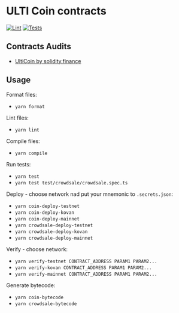 # ULTI Coin contracts



[![Lint](https://github.com/ultiarena/ulti-contracts/actions/workflows/lint.yml/badge.svg)](https://github.com/ultiarena/ulti-contracts/actions/workflows/lint.yml)
[![Tests](https://github.com/ultiarena/ulti-contracts/actions/workflows/tests.yml/badge.svg)](https://github.com/ultiarena/ulti-contracts/actions/workflows/tests.yml)

## Contracts Audits

- [UltiCoin by solidity.finance](https://solidity.finance/audits/Ulticoin/)

## Usage

Format files:
- `yarn format`

Lint files:
- `yarn lint`

Compile files:
- `yarn compile`

Run tests:
- `yarn test`
- `yarn test test/crowdsale/crowdsale.spec.ts`

Deploy - choose network nad put your mnemonic to `.secrets.json`:
- `yarn coin-deploy-testnet`
- `yarn coin-deploy-kovan`
- `yarn coin-deploy-mainnet`
- `yarn crowdsale-deploy-testnet`
- `yarn crowdsale-deploy-kovan`
- `yarn crowdsale-deploy-mainnet`

Verify - choose network:
- `yarn verify-testnet CONTRACT_ADDRESS PARAM1 PARAM2...`
- `yarn verify-kovan CONTRACT_ADDRESS PARAM1 PARAM2...`
- `yarn verify-mainnet CONTRACT_ADDRESS PARAM1 PARAM2...`

Generate bytecode:
- `yarn coin-bytecode`
- `yarn crowdsale-bytecode`
